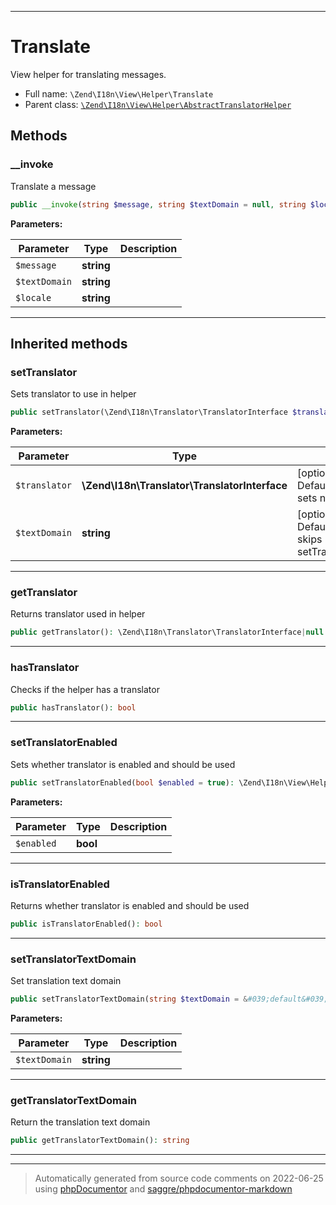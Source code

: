 ***

# Translate

View helper for translating messages.



* Full name: `\Zend\I18n\View\Helper\Translate`
* Parent class: [`\Zend\I18n\View\Helper\AbstractTranslatorHelper`](./AbstractTranslatorHelper.md)




## Methods


### __invoke

Translate a message

```php
public __invoke(string $message, string $textDomain = null, string $locale = null): string
```








**Parameters:**

| Parameter | Type | Description |
|-----------|------|-------------|
| `$message` | **string** |  |
| `$textDomain` | **string** |  |
| `$locale` | **string** |  |




***


## Inherited methods


### setTranslator

Sets translator to use in helper

```php
public setTranslator(\Zend\I18n\Translator\TranslatorInterface $translator = null, string $textDomain = null): \Zend\I18n\View\Helper\AbstractTranslatorHelper
```








**Parameters:**

| Parameter | Type | Description |
|-----------|------|-------------|
| `$translator` | **\Zend\I18n\Translator\TranslatorInterface** | [optional] translator.<br />Default is null, which sets no translator. |
| `$textDomain` | **string** | [optional] text domain<br />Default is null, which skips setTranslatorTextDomain |




***

### getTranslator

Returns translator used in helper

```php
public getTranslator(): \Zend\I18n\Translator\TranslatorInterface|null
```











***

### hasTranslator

Checks if the helper has a translator

```php
public hasTranslator(): bool
```











***

### setTranslatorEnabled

Sets whether translator is enabled and should be used

```php
public setTranslatorEnabled(bool $enabled = true): \Zend\I18n\View\Helper\AbstractTranslatorHelper
```








**Parameters:**

| Parameter | Type | Description |
|-----------|------|-------------|
| `$enabled` | **bool** |  |




***

### isTranslatorEnabled

Returns whether translator is enabled and should be used

```php
public isTranslatorEnabled(): bool
```











***

### setTranslatorTextDomain

Set translation text domain

```php
public setTranslatorTextDomain(string $textDomain = &#039;default&#039;): \Zend\I18n\View\Helper\AbstractTranslatorHelper
```








**Parameters:**

| Parameter | Type | Description |
|-----------|------|-------------|
| `$textDomain` | **string** |  |




***

### getTranslatorTextDomain

Return the translation text domain

```php
public getTranslatorTextDomain(): string
```











***


***
> Automatically generated from source code comments on 2022-06-25 using [phpDocumentor](http://www.phpdoc.org/) and [saggre/phpdocumentor-markdown](https://github.com/Saggre/phpDocumentor-markdown)
